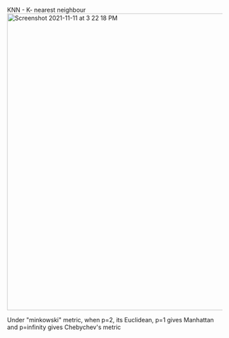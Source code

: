 KNN - K- nearest neighbour 
<img width="694" alt="Screenshot 2021-11-11 at 3 22 18 PM" src="https://user-images.githubusercontent.com/61674750/141277123-e86da2f9-dd76-40b1-9cc7-7ff68caa3b8a.png">


Under "minkowski" metric, when p=2, its Euclidean, p=1 gives Manhattan and p=infinity gives Chebychev's metric
